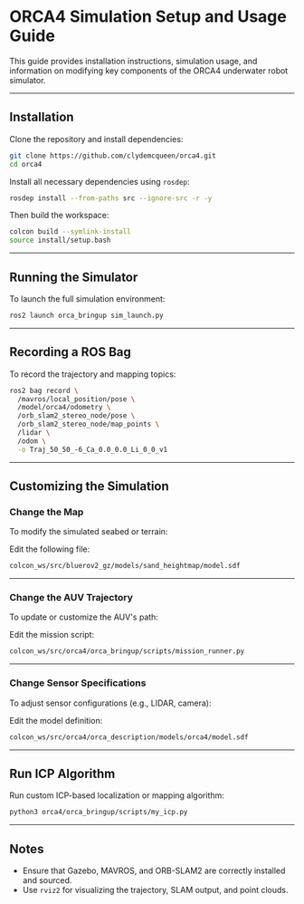 # ORCA4 Simulation Setup and Usage Guide

This guide provides installation instructions, simulation usage, and information on modifying key components of the ORCA4 underwater robot simulator.

---

## Installation

Clone the repository and install dependencies:

```bash
git clone https://github.com/clydemcqueen/orca4.git
cd orca4
```

Install all necessary dependencies using `rosdep`:

```bash
rosdep install --from-paths src --ignore-src -r -y
```

Then build the workspace:

```bash
colcon build --symlink-install
source install/setup.bash
```

---

## Running the Simulator

To launch the full simulation environment:

```bash
ros2 launch orca_bringup sim_launch.py
```

---

## Recording a ROS Bag

To record the trajectory and mapping topics:

```bash
ros2 bag record \
  /mavros/local_position/pose \
  /model/orca4/odometry \
  /orb_slam2_stereo_node/pose \
  /orb_slam2_stereo_node/map_points \
  /lidar \
  /odom \
  -o Traj_50_50_-6_Ca_0.0_0.0_Li_0_0_v1
```

---

## Customizing the Simulation

### Change the Map

To modify the simulated seabed or terrain:

Edit the following file:

```bash
colcon_ws/src/bluerov2_gz/models/sand_heightmap/model.sdf
```

---

### Change the AUV Trajectory

To update or customize the AUV's path:

Edit the mission script:

```bash
colcon_ws/src/orca4/orca_bringup/scripts/mission_runner.py
```

---

### Change Sensor Specifications

To adjust sensor configurations (e.g., LIDAR, camera):

Edit the model definition:

```bash
colcon_ws/src/orca4/orca_description/models/orca4/model.sdf
```

---

## Run ICP Algorithm

Run custom ICP-based localization or mapping algorithm:

```bash
python3 orca4/orca_bringup/scripts/my_icp.py
```

---

## Notes

* Ensure that Gazebo, MAVROS, and ORB-SLAM2 are correctly installed and sourced.
* Use `rviz2` for visualizing the trajectory, SLAM output, and point clouds.


